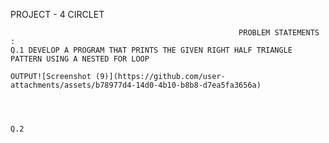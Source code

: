 PROJECT - 4
            CIRCLET

                                                       PROBLEM STATEMENTS :
    Q.1 DEVELOP A PROGRAM THAT PRINTS THE GIVEN RIGHT HALF TRIANGLE PATTERN USING A NESTED FOR LOOP

    OUTPUT![Screenshot (9)](https://github.com/user-attachments/assets/b78977d4-14d0-4b10-b8b8-d7ea5fa3656a)




    Q.2 

